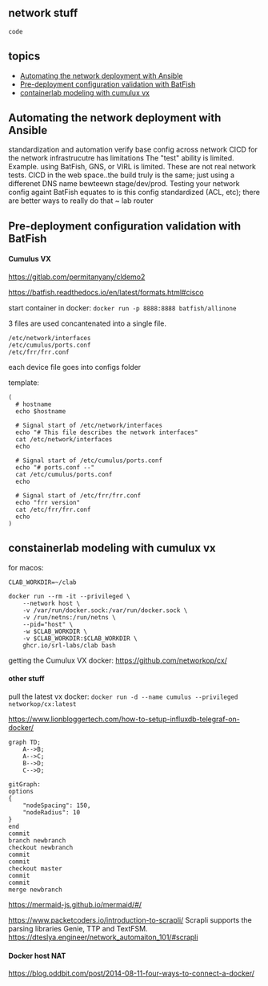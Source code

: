 ## network stuff

`code`

## topics
* [Automating the network deployment with Ansible](#automating-the-network-deployment-with-Ansible)
* [Pre-deployment configuration validation with BatFish](#pre-deployment-configuration-validation-with-BatFish)
* [containerlab modeling with cumulux vx](#containerlab-modeling-with-cumulus-vx)


## Automating the network deployment with Ansible
standardization and automation
verify base config across network
CICD for the network infrastrucutre has limitations
The "test" ability is limited.   Example. using BatFish, GNS, or VIRL is limited.
These are not real network tests.
CICD in the web space..the build truly is the same; just using a differenet DNS name bewteewn stage/dev/prod.
Testing your network config againt BatFish equates to is this config standardized (ACL, etc); there are better ways to really do that ~ lab router


## Pre-deployment configuration validation with BatFish
#### Cumulus VX
https://gitlab.com/permitanyany/cldemo2

https://batfish.readthedocs.io/en/latest/formats.html#cisco

start container in docker:
`docker run -p 8888:8888 batfish/allinone`

3 files are used concantenated into a single file.
```
/etc/network/interfaces
/etc/cumulus/ports.conf
/etc/frr/frr.conf
```
each device file goes into configs folder

template:
```
(
  # hostname
  echo $hostname

  # Signal start of /etc/network/interfaces
  echo "# This file describes the network interfaces"
  cat /etc/network/interfaces
  echo 

  # Signal start of /etc/cumulus/ports.conf
  echo "# ports.conf --"
  cat /etc/cumulus/ports.conf
  echo 

  # Signal start of /etc/frr/frr.conf
  echo "frr version"
  cat /etc/frr/frr.conf
  echo
)
```



## constainerlab modeling with cumulux vx


for macos:
```
CLAB_WORKDIR=~/clab

docker run --rm -it --privileged \
    --network host \
    -v /var/run/docker.sock:/var/run/docker.sock \
    -v /run/netns:/run/netns \
    --pid="host" \
    -w $CLAB_WORKDIR \
    -v $CLAB_WORKDIR:$CLAB_WORKDIR \
    ghcr.io/srl-labs/clab bash
```
getting the Cumulux VX docker:
https://github.com/networkop/cx/







#### other stuff

pull the latest vx docker:
`docker run -d --name cumulus --privileged networkop/cx:latest`


https://www.lionbloggertech.com/how-to-setup-influxdb-telegraf-on-docker/


```mermaid
graph TD;
    A-->B;
    A-->C;
    B-->D;
    C-->D;
```

```mermaid
gitGraph:
options
{
    "nodeSpacing": 150,
    "nodeRadius": 10
}
end
commit
branch newbranch
checkout newbranch
commit
commit
checkout master
commit
commit
merge newbranch
```

https://mermaid-js.github.io/mermaid/#/


https://www.packetcoders.io/introduction-to-scrapli/
Scrapli supports the parsing libraries Genie, TTP and TextFSM. 
https://dteslya.engineer/network_automaiton_101/#scrapli

#### Docker host NAT
https://blog.oddbit.com/post/2014-08-11-four-ways-to-connect-a-docker/


